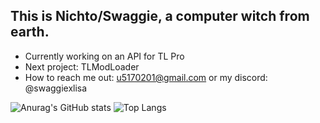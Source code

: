 ## This is Nichto/Swaggie, a computer witch from earth.
- Currently working on an API for TL Pro
- Next project: TLModLoader
- How to reach me out: u5170201@gmail.com or my discord: @swaggiexlisa
  
![Anurag's GitHub stats](https://github-readme-stats.vercel.app/api?username=InfinityNichto&show_icons=true&theme=dracula)
![Top Langs](https://github-readme-stats.vercel.app/api/top-langs/?username=InfinityNichto&layout=compact&exclude_repo=TerrariaDecompiled,TMLDecompiled,terraria-cpp2il,terraria-cpp2il-methodrecon&langs_count=16&theme=dracula)


